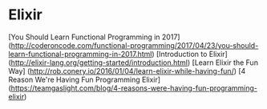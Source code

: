 # Elixir 

[You Should Learn Functional Programming in 2017] (http://coderoncode.com/functional-programming/2017/04/23/you-should-learn-functional-programming-in-2017.html)
[Introduction to Elixir] (http://elixir-lang.org/getting-started/introduction.html)
[Learn Elixir the Fun Way] (http://rob.conery.io/2016/01/04/learn-elixir-while-having-fun/)
[4 Reason We're Having Fun Programming Elixir] (https://teamgaslight.com/blog/4-reasons-were-having-fun-programming-elixir)



